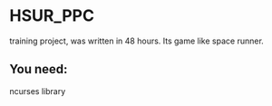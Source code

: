 # HSUR_PPC

training project, was written in 48 hours.
Its game like space runner.

## You need:
ncurses library
